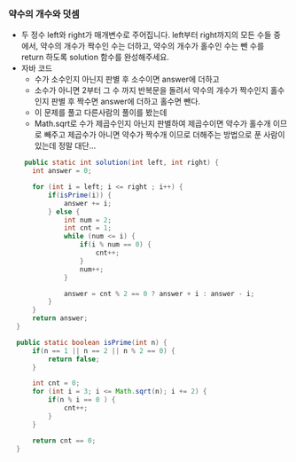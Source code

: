 ### 약수의 개수와 덧셈
  - 두 정수 left와 right가 매개변수로 주어집니다. left부터 right까지의 모든 수들 중에서, 약수의 개수가 짝수인 수는 더하고, 약수의 개수가 홀수인 수는 뺀 수를 return 하도록 solution 함수를 완성해주세요.
  - 자바 코드
    - 수가 소수인지 아닌지 판별 후 소수이면 answer에 더하고
    - 소수가 아니면 2부터 그 수 까지 반복문을 돌려서 약수의 개수가 짝수인지 홀수 인지 판별 후 짝수면 answer에 더하고 홀수면 뺀다.
    - 이 문제를 풀고 다른사람의 풀이를 봤는데
    - Math.sqrt로 수가 제곱수인지 아닌지 판별하여 제곱수이면 약수가 홀수개 이므로 빼주고 제곱수가 아니면 약수가 짝수개 이므로 더해주는 방법으로 푼 사람이 있는데 정말 대단...
  ```java
      public static int solution(int left, int right) {
        int answer = 0;

        for (int i = left; i <= right ; i++) {
            if(isPrime(i)) {
                answer += i;
            } else {
                int num = 2;
                int cnt = 1;
                while (num <= i) {
                    if(i % num == 0) {
                        cnt++;
                    }
                    num++;
                }

                answer = cnt % 2 == 0 ? answer + i : answer - i;
            }
        }
        return answer;
    }

    public static boolean isPrime(int n) {
        if(n == 1 || n == 2 || n % 2 == 0) {
            return false;
        }

        int cnt = 0;
        for (int i = 3; i <= Math.sqrt(n); i += 2) {
            if(n % i == 0 ) {
                cnt++;
            }
        }

        return cnt == 0;
    }
  ```
